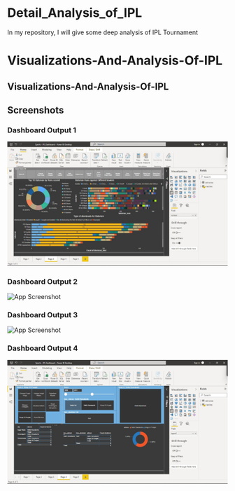 # Detail_Analysis_of_IPL
In my repository, I will give some deep analysis of IPL Tournament
# Visualizations-And-Analysis-Of-IPL
## Visualizations-And-Analysis-Of-IPL
## Screenshots


### Dashboard Output 1

![App Screenshot](https://raw.githubusercontent.com/kumarroushan121/Visualizations-And-Analysis-Of-IPL/main/page%202.jpg)

### Dashboard Output 2

![App Screenshot](https://raw.githubusercontent.com/kumarroushan121/Visualization-Of-IPL-Data-And-Analysis/main/page%202.jpg)

### Dashboard Output 3

![App Screenshot](https://raw.githubusercontent.com/kumarroushan121/Visualization-Of-IPL-Data-And-Analysis/main/page3.jpg)

### Dashboard Output 4

![App Screenshot](https://raw.githubusercontent.com/kumarroushan121/Visualizations-And-Analysis-Of-IPL/main/Page%204.jpg)
